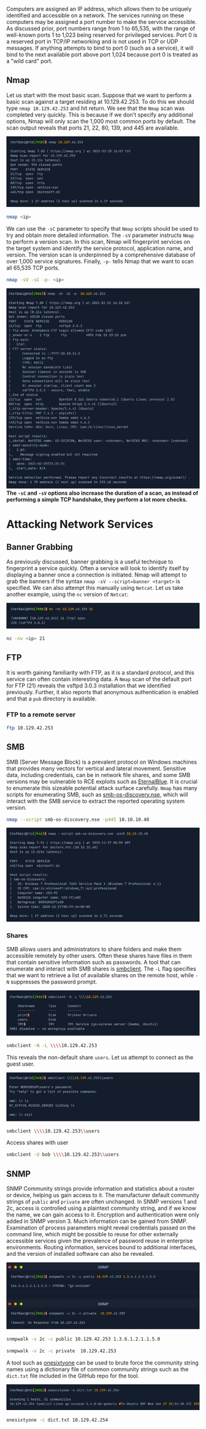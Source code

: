 Computers are assigned an IP address, which allows them to be uniquely identified and accessible on a network. The services running on these computers may be assigned a port number to make the service accessible. As discussed prior, port numbers range from 1 to 65,535, with the range of well-known ports 1 to 1,023 being reserved for privileged services. Port 0 is a reserved port in TCP/IP networking and is not used in TCP or UDP messages. If anything attempts to bind to port 0 (such as a service), it will bind to the next available port above port 1,024 because port 0 is treated as a "wild card" port.

## Nmap
Let us start with the most basic scan. Suppose that we want to perform a basic scan against a target residing at 10.129.42.253. To do this we should type `nmap 10.129.42.253` and hit return. We see that the `Nmap` scan was completed very quickly. This is because if we don't specify any additional options, Nmap will only scan the 1,000 most common ports by default. The scan output reveals that ports 21, 22, 80, 139, and 445 are available.


![Pasted-image-20230112205720.png](/Images/Pasted-image-20220904215643.png)
```bash
nmap <ip>
```

We can use the `-sC` parameter to specify that `Nmap` scripts should be used to try and obtain more detailed information. The `-sV` parameter instructs `Nmap` to perform a version scan. In this scan, Nmap will fingerprint services on the target system and identify the service protocol, application name, and version. The version scan is underpinned by a comprehensive database of over 1,000 service signatures. Finally, `-p-` tells Nmap that we want to scan all 65,535 TCP ports.

```bash
nmap -sV -sC -p- <ip>
```

![Pasted-image-20220904215903.png](/Images/Pasted-image-20220904215903.png)
__The `-sC` and `-sV` options also increase the duration of a scan, as instead of performing a simple TCP handshake, they perform a lot more checks.__

# Attacking Network Services

## Banner Grabbing

As previously discussed, banner grabbing is a useful technique to fingerprint a service quickly. Often a service will look to identify itself by displaying a banner once a connection is initiated. Nmap will attempt to grab the banners if the syntax `nmap -sV --script=banner <target>` is specified. We can also attempt this manually using `Netcat`. Let us take another example, using the `nc` version of `Netcat`:

![Pasted-image-20220904220259.png](/Images/Pasted-image-20220904220259.png)
```bash
nc -nv <ip> 21
```

## FTP

It is worth gaining familiarity with FTP, as it is a standard protocol, and this service can often contain interesting data. A `Nmap` scan of the default port for FTP (21) reveals the vsftpd 3.0.3 installation that we identified previously. Further, it also reports that anonymous authentication is enabled and that a `pub` directory is available.

### FTP to a remote server

```bash
ftp 10.129.42.253
```


## SMB

SMB (Server Message Block) is a prevalent protocol on Windows machines that provides many vectors for vertical and lateral movement. Sensitive data, including credentials, can be in network file shares, and some SMB versions may be vulnerable to RCE exploits such as [EternalBlue](https://www.avast.com/c-eternalblue). It is crucial to enumerate this sizeable potential attack surface carefully. `Nmap` has many scripts for enumerating SMB, such as [smb-os-discovery.nse](https://nmap.org/nsedoc/scripts/smb-os-discovery.html), which will interact with the SMB service to extract the reported operating system version.

```bash
nmap --script smb-os-discovery.nse -p445 10.10.10.40
```

![Pasted-image-20220904220559.png](/Images/Pasted-image-20220904220559.png)
### Shares

SMB allows users and administrators to share folders and make them accessible remotely by other users. Often these shares have files in them that contain sensitive information such as passwords. A tool that can enumerate and interact with SMB shares is [smbclient](https://www.samba.org/samba/docs/current/man-html/smbclient.1.html). The `-L` flag specifies that we want to retrieve a list of available shares on the remote host, while `-N` suppresses the password prompt.

![Pasted-image-20220904220647.png](/Images/Pasted-image-20220904220647.png)
```bash
smbclient -N -L \\\\10.129.42.253
```

This reveals the non-default share `users`. Let us attempt to connect as the guest user.

![Pasted-image-20220904220704.png](/Images/Pasted-image-20220904220704.png)
```bash
smbclient \\\\10.129.42.253\\users
```

Access shares with user

```bash
smbclient -U bob \\\\10.129.42.253\\users
```

## SNMP

SNMP Community strings provide information and statistics about a router or device, helping us gain access to it. The manufacturer default community strings of `public` and `private` are often unchanged. In SNMP versions 1 and 2c, access is controlled using a plaintext community string, and if we know the name, we can gain access to it. Encryption and authentication were only added in SNMP version 3. Much information can be gained from SNMP. Examination of process parameters might reveal credentials passed on the command line, which might be possible to reuse for other externally accessible services given the prevalence of password reuse in enterprise environments. Routing information, services bound to additional interfaces, and the version of installed software can also be revealed.

![Pasted-image-20220904220743.png](/Images/Pasted-image-20220904220743.png)

```bash
snmpwalk -v 2c -c public 10.129.42.253 1.3.6.1.2.1.1.5.0
```

```bash
snmpwalk -v 2c -c private  10.129.42.253 
```

A tool such as [onesixtyone](https://github.com/trailofbits/onesixtyone) can be used to brute force the community string names using a dictionary file of common community strings such as the `dict.txt` file included in the GitHub repo for the tool.

![Pasted-image-20220904220812.png](/Images/Pasted-image-20220904220812.png)
```bash
onesixtyone -c dict.txt 10.129.42.254
```